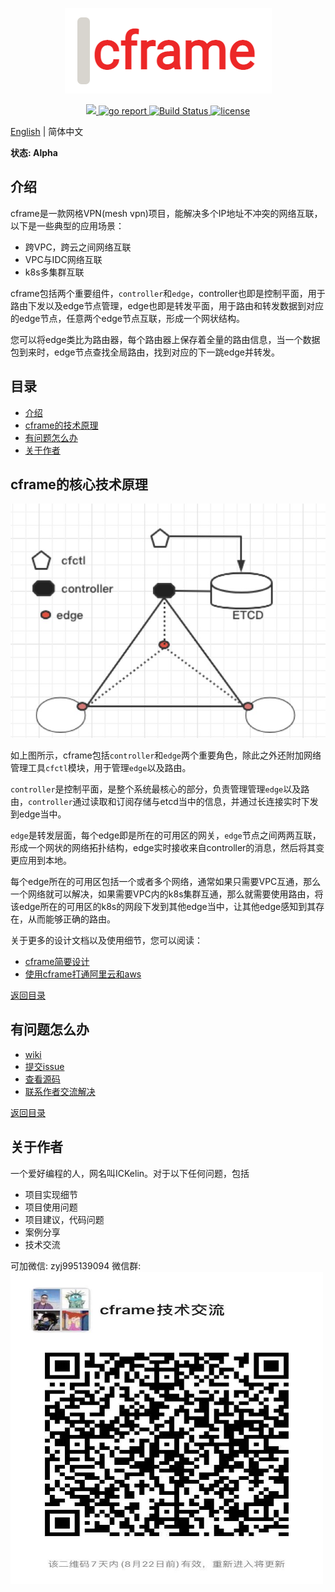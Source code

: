 <p align="center">
  <img src="doc/images/logo.jpg"/>
</p>


<p align="center">
  <a href="">
    <img src="https://img.shields.io/badge/-Go-000?&logo=go">
  </a>
  <a href="https://goreportcard.com/report/github.com/ICKelin/cframe" rel="nofollow">
    <img src="https://goreportcard.com/badge/github.com/ICKelin/cframe" alt="go report">
  </a>

  <a href="https://travis-ci.org/ICKelin/cframe" rel="nofollow">
    <img src="https://travis-ci.org/ICKelin/cframe.svg?branch=master" alt="Build Status">
  </a>
  <a href="https://github.com/ICKelin/cframe/blob/master/LICENSE">
    <img src="https://img.shields.io/github/license/mashape/apistatus.svg" alt="license">
  </a>
</p>

[English](README_EN.md) | 简体中文

**状态: Alpha**

## 介绍
cframe是一款网格VPN(mesh vpn)项目，能解决多个IP地址不冲突的网络互联，以下是一些典型的应用场景：

- 跨VPC，跨云之间网络互联
- VPC与IDC网络互联
- k8s多集群互联

cframe包括两个重要组件，`controller`和`edge`，controller也即是控制平面，用于路由下发以及edge节点管理，edge也即是转发平面，用于路由和转发数据到对应的edge节点，任意两个edge节点互联，形成一个网状结构。

您可以将edge类比为路由器，每个路由器上保存着全量的路由信息，当一个数据包到来时，edge节点查找全局路由，找到对应的下一跳edge并转发。

## 目录
- [介绍](#介绍)
- [cframe的技术原理](#cframe的核心技术原理)
- [有问题怎么办](#有问题怎么办)
- [关于作者](#关于作者)

## cframe的核心技术原理

![](doc/images/arch.jpg)

如上图所示，cframe包括`controller`和`edge`两个重要角色，除此之外还附加网络管理工具`cfctl`模块，用于管理`edge`以及路由。

`controller`是控制平面，是整个系统最核心的部分，负责管理管理`edge`以及路由，`controller`通过读取和订阅存储与etcd当中的信息，并通过长连接实时下发到edge当中。

`edge`是转发层面，每个edge即是所在的可用区的网关，`edge`节点之间两两互联，形成一个网状的网络拓扑结构，edge实时接收来自controller的消息，然后将其变更应用到本地。

每个edge所在的可用区包括一个或者多个网络，通常如果只需要VPC互通，那么一个网络就可以解决，如果需要VPC内的k8s集群互通，那么就需要使用路由，将该edge所在的可用区的k8s的网段下发到其他edge当中，让其他edge感知到其存在，从而能够正确的路由。

关于更多的设计文档以及使用细节，您可以阅读：

- [cframe简要设计](doc/design.md)
- [使用cframe打通阿里云和aws](doc/usage.md)

[返回目录](#目录)

## 有问题怎么办

- [wiki](https://github.com/ICKelin/cframe/wiki)
- [提交issue](https://github.com/ICKelin/cframe/issues)
- [查看源码](https://github.com/ICKelin/cframe)
- [联系作者交流解决](#关于作者)

[返回目录](#目录)

## 关于作者
一个爱好编程的人，网名叫ICKelin。对于以下任何问题，包括

- 项目实现细节
- 项目使用问题
- 项目建议，代码问题
- 案例分享
- 技术交流

可加微信: zyj995139094
微信群:
<img width="500" height="500" src="doc/images/wxgroup.jpg"/>